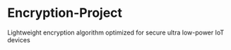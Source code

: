 # Encryption-Project
 Lightweight encryption algorithm optimized for secure ultra low-power IoT devices
